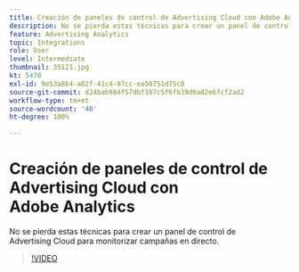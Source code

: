 ```yaml
---
title: Creación de paneles de control de Advertising Cloud con Adobe Analytics
description: No se pierda estas técnicas para crear un panel de control de Advertising Cloud para monitorizar campañas en directo.
feature: Advertising Analytics
topic: Integrations
role: User
level: Intermediate
thumbnail: 35121.jpg
kt: 5478
exl-id: 9e53a8b4-a02f-41c4-97cc-ea50751d75c8
source-git-commit: d24bab984f57dbf197c5f6fb39d0a82e6fcf2ad2
workflow-type: tm+mt
source-wordcount: '40'
ht-degree: 100%

---
```


# Creación de paneles de control de Advertising Cloud con Adobe Analytics

No se pierda estas técnicas para crear un panel de control de Advertising Cloud para monitorizar campañas en directo.

>[!VIDEO](https://video.tv.adobe.com/v/40462/?quality=12&learn=on&captions=spa)
